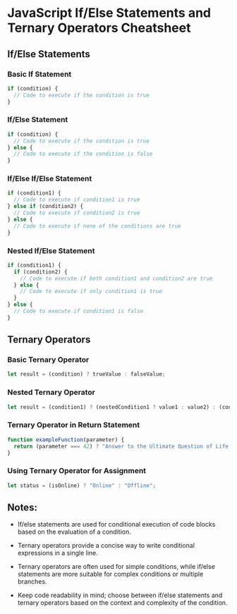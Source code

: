 # JavaScript If/Else Statements and Ternary Operators Cheatsheet

## If/Else Statements

### Basic If Statement

```javascript
if (condition) {
  // Code to execute if the condition is true
}
```

### If/Else Statement

```javascript
if (condition) {
  // Code to execute if the condition is true
} else {
  // Code to execute if the condition is false
}
```

### If/Else If/Else Statement

```javascript
if (condition1) {
  // Code to execute if condition1 is true
} else if (condition2) {
  // Code to execute if condition2 is true
} else {
  // Code to execute if none of the conditions are true
}
```

### Nested If/Else Statement

```javascript
if (condition1) {
  if (condition2) {
    // Code to execute if both condition1 and condition2 are true
  } else {
    // Code to execute if only condition1 is true
  }
} else {
  // Code to execute if condition1 is false
}
```

## Ternary Operators

### Basic Ternary Operator

```javascript
let result = (condition) ? trueValue : falseValue;
```

### Nested Ternary Operator

```javascript
let result = (condition1) ? (nestedCondition1 ? value1 : value2) : (condition3 ? value3 : value4);
```

### Ternary Operator in Return Statement

```javascript
function exampleFunction(parameter) {
  return (parameter === 42) ? "Answer to the Ultimate Question of Life, the Universe, and Everything" : "Not the answer";
}
```

### Using Ternary Operator for Assignment

```javascript
let status = (isOnline) ? "Online" : "Offline";
```

## Notes:

- If/else statements are used for conditional execution of code blocks based on the evaluation of a condition.

- Ternary operators provide a concise way to write conditional expressions in a single line.

- Ternary operators are often used for simple conditions, while if/else statements are more suitable for complex conditions or multiple branches.

- Keep code readability in mind; choose between if/else statements and ternary operators based on the context and complexity of the condition.